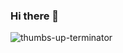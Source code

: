 ### Hi there 👋

![thumbs-up-terminator](https://user-images.githubusercontent.com/101104327/236641397-d041b92e-9124-4e26-b178-f14489b623b4.gif)
